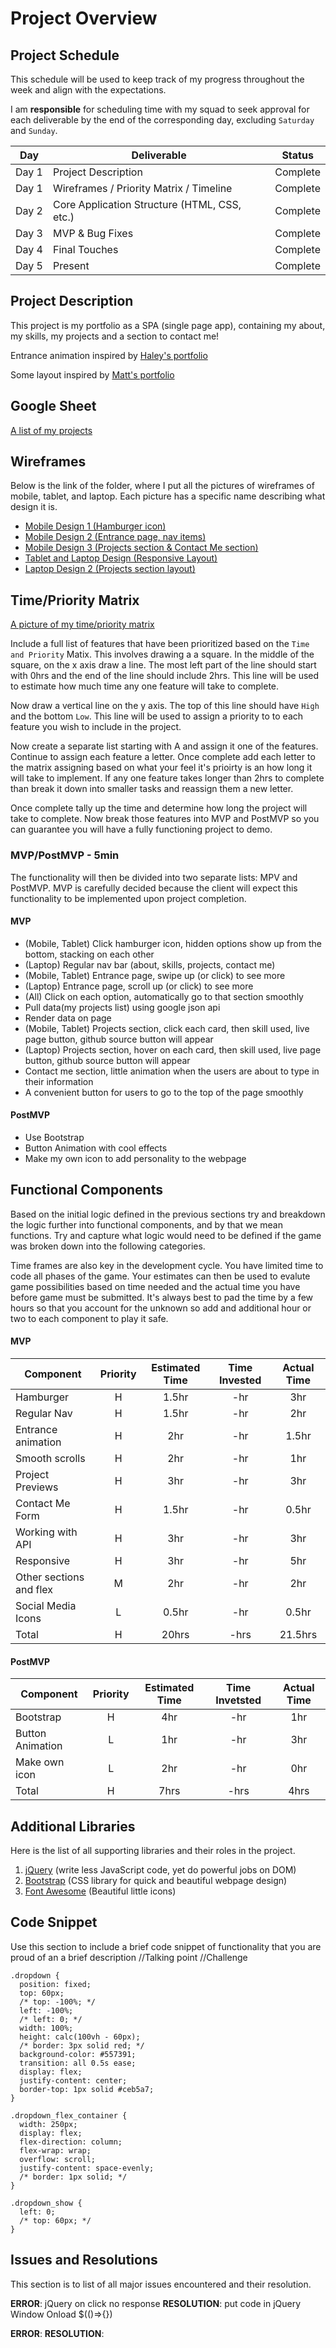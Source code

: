 # Project Overview

## Project Schedule

This schedule will be used to keep track of my progress throughout the week and align with the expectations.

I am **responsible** for scheduling time with my squad to seek approval for each deliverable by the end of the corresponding day, excluding `Saturday` and `Sunday`.

| Day   | Deliverable                                  | Status     |
| ----- | -------------------------------------------- | ---------- |
| Day 1 | Project Description                          | Complete |
| Day 1 | Wireframes / Priority Matrix / Timeline      | Complete |
| Day 2 | Core Application Structure (HTML, CSS, etc.) | Complete |
| Day 3 | MVP & Bug Fixes                              | Complete |
| Day 4 | Final Touches                                | Complete |
| Day 5 | Present                                      | Complete |

## Project Description

This project is my portfolio as a SPA (single page app), containing my about, my skills, my projects and a section to contact me!

Entrance animation inspired by [Haley's portfolio](https://hbubley.github.io/unitOneProject/projectFrame/)

Some layout inspired by [Matt's portfolio](https://mattfarley.ca/)

## Google Sheet

[A list of my projects](https://docs.google.com/spreadsheets/d/1gTe7FxngTNHHzZ62snW1R6GwnuFIoltFxoB_O8UbkIc/edit?usp=sharing)

## Wireframes

Below is the link of the folder, where I put all the pictures of wireframes of mobile, tablet, and laptop. Each picture has a specific name describing what design it is.

- [Mobile Design 1 (Hamburger icon)](https://res.cloudinary.com/headincloud/image/upload/v1591646432/SEI_portfolio_wireframes/Mobile%20design%201.jpg)
- [Mobile Design 2 (Entrance page, nav items)](https://res.cloudinary.com/headincloud/image/upload/v1591646432/SEI_portfolio_wireframes/Mobile%20design%202.jpg)
- [Mobile Design 3 (Projects section & Contact Me section)](https://res.cloudinary.com/headincloud/image/upload/v1591646432/SEI_portfolio_wireframes/Mobile%20design%203.jpg)
- [Tablet and Laptop Design (Responsive Layout)](https://res.cloudinary.com/headincloud/image/upload/v1591646433/SEI_portfolio_wireframes/Tablet%20and%20Laptop%20Design.jpg)
- [Laptop Design 2 (Projects section layout)](https://res.cloudinary.com/headincloud/image/upload/v1591646431/SEI_portfolio_wireframes/Laptop%20Design%202.jpg)

## Time/Priority Matrix

[A picture of my time/priority matrix](https://res.cloudinary.com/headincloud/image/upload/v1591651665/SEI_portfolio_time_priority_matrix/time_priority_matrix.jpg)

Include a full list of features that have been prioritized based on the `Time and Priority` Matix. This involves drawing a a square. In the middle of the square, on the x axis draw a line. The most left part of the line should start with 0hrs and the end of the line should include 2hrs. This line will be used to estimate how much time any one feature will take to complete.

Now draw a vertical line on the y axis. The top of this line should have `High` and the bottom `Low`. This line will be used to assign a priority to to each feature you wish to include in the project.

Now create a separate list starting with A and assign it one of the features. Continue to assign each feature a letter. Once complete add each letter to the matrix assigning based on what your feel it's prioirty is an how long it will take to implement. If any one feature takes longer than 2hrs to complete than break it down into smaller tasks and reassign them a new letter.

Once complete tally up the time and determine how long the project will take to complete. Now break those features into MVP and PostMVP so you can guarantee you will have a fully functioning project to demo.

### MVP/PostMVP - 5min

The functionality will then be divided into two separate lists: MPV and PostMVP. MVP is carefully decided because the client will expect this functionality to be implemented upon project completion.

#### MVP

- (Mobile, Tablet) Click hamburger icon, hidden options show up from the bottom, stacking on each other
- (Laptop) Regular nav bar (about, skills, projects, contact me)
- (Mobile, Tablet) Entrance page, swipe up (or click) to see more
- (Laptop) Entrance page, scroll up (or click) to see more
- (All) Click on each option, automatically go to that section smoothly
- Pull data(my projects list) using google json api
- Render data on page
- (Mobile, Tablet) Projects section, click each card, then skill used, live page button, github source button will appear
- (Laptop) Projects section, hover on each card, then skill used, live page button, github source button will appear
- Contact me section, little animation when the users are about to type in their information
- A convenient button for users to go to the top of the page smoothly

#### PostMVP

- Use Bootstrap
- Button Animation with cool effects
- Make my own icon to add personality to the webpage

## Functional Components

Based on the initial logic defined in the previous sections try and breakdown the logic further into functional components, and by that we mean functions. Try and capture what logic would need to be defined if the game was broken down into the following categories.

Time frames are also key in the development cycle. You have limited time to code all phases of the game. Your estimates can then be used to evalute game possibilities based on time needed and the actual time you have before game must be submitted. It's always best to pad the time by a few hours so that you account for the unknown so add and additional hour or two to each component to play it safe.

#### MVP

| Component               | Priority | Estimated Time | Time Invested | Actual Time |
| ----------------------- | :------: | :------------: | :-----------: | :---------: |
| Hamburger               |    H     |     1.5hr      |      -hr      |     3hr     |
| Regular Nav             |    H     |     1.5hr      |      -hr      |     2hr     |
| Entrance animation      |    H     |      2hr       |      -hr      |    1.5hr    |
| Smooth scrolls          |    H     |      2hr       |      -hr      |     1hr     |
| Project Previews        |    H     |      3hr       |      -hr      |     3hr     |
| Contact Me Form         |    H     |     1.5hr      |      -hr      |     0.5hr   |
| Working with API        |    H     |      3hr       |      -hr      |     3hr     |
| Responsive              |    H     |      3hr       |      -hr      |     5hr     |
| Other sections and flex |    M     |      2hr       |      -hr      |     2hr     |
| Social Media Icons      |    L     |     0.5hr      |      -hr      |     0.5hr   |
| Total                   |    H     |     20hrs      |     -hrs      |    21.5hrs  |

#### PostMVP

| Component        | Priority | Estimated Time | Time Invetsted | Actual Time |
| ---------------- | :------: | :------------: | :------------: | :---------: |
| Bootstrap        |    H     |      4hr       |      -hr       |     1hr     |
| Button Animation |    L     |      1hr       |      -hr       |     3hr     |
| Make own icon    |    L     |      2hr       |      -hr       |     0hr     |
| Total            |    H     |      7hrs      |      -hrs      |    4hrs     |

## Additional Libraries

Here is the list of all supporting libraries and their roles in the project.

1.  [jQuery](https://code.jquery.com/) (write less JavaScript code, yet do powerful jobs on DOM)
2.  [Bootstrap](https://getbootstrap.com/) (CSS library for quick and beautiful webpage design)
3.  [Font Awesome](https://fontawesome.com/) (Beautiful little icons)

## Code Snippet

Use this section to include a brief code snippet of functionality that you are proud of an a brief description
//Talking point
//Challenge

```
.dropdown {
  position: fixed;
  top: 60px;
  /* top: -100%; */
  left: -100%;
  /* left: 0; */
  width: 100%;
  height: calc(100vh - 60px);
  /* border: 3px solid red; */
  background-color: #557391;
  transition: all 0.5s ease;
  display: flex;
  justify-content: center;
  border-top: 1px solid #ceb5a7;
}

.dropdown_flex_container {
  width: 250px;
  display: flex;
  flex-direction: column;
  flex-wrap: wrap;
  overflow: scroll;
  justify-content: space-evenly;
  /* border: 1px solid; */
}

.dropdown_show {
  left: 0;
  /* top: 60px; */
}
```

## Issues and Resolutions

This section is to list of all major issues encountered and their resolution.

**ERROR**: jQuery on click no response
**RESOLUTION**: put code in jQuery Window Onload \$(()=>{})

**ERROR**:
**RESOLUTION**:
